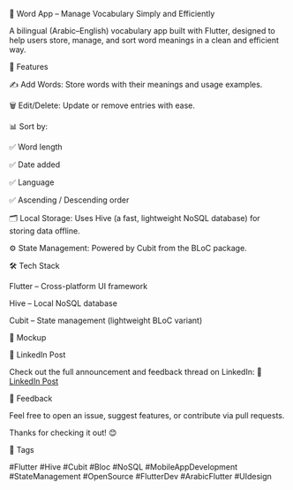 📱 Word App – Manage Vocabulary Simply and Efficiently

A bilingual (Arabic–English) vocabulary app built with Flutter, designed to help users store, manage, and sort word meanings in a clean and efficient way.

🚀 Features

✍️ Add Words: Store words with their meanings and usage examples.

🗑️ Edit/Delete: Update or remove entries with ease.

📊 Sort by:

✅ Word length

✅ Date added

✅ Language

✅ Ascending / Descending order

🗂️ Local Storage: Uses Hive (a fast, lightweight NoSQL database) for storing data offline.

⚙️ State Management: Powered by Cubit from the BLoC package.

🛠️ Tech Stack

Flutter – Cross-platform UI framework

Hive – Local NoSQL database

Cubit – State management (lightweight BLoC variant)

📸 Mockup

 

📎 LinkedIn Post

Check out the full announcement and feedback thread on LinkedIn:
🔗 [LinkedIn Post](https://www.linkedin.com/in/bissan-qwaider-691181233/recent-activity/all/)

💬 Feedback

Feel free to open an issue, suggest features, or contribute via pull requests.

Thanks for checking it out! 😊

📌 Tags

#Flutter #Hive #Cubit #Bloc #NoSQL #MobileAppDevelopment #StateManagement #OpenSource #FlutterDev #ArabicFlutter #UIdesign

